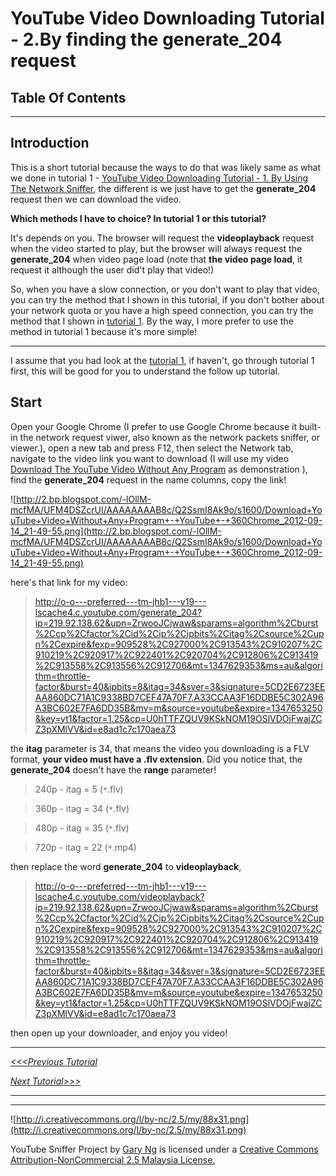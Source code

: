 # **YouTube Video Downloading Tutorial - 2.By finding the generate\_204 request** #
## Table Of Contents ##


---


## Introduction ##
This is a short tutorial because the ways to do that was likely same as what we done in tutorial 1 - [YouTube Video Downloading Tutorial - 1. By Using The Network Sniffer](http://code.google.com/p/youtubesniffer/wiki/Tut1UsingNetworkSniffer), the different is we just have to get the **generate\_204** request then we can download the video.

**Which methods I have to choice? In tutorial 1 or this tutorial?**

It's depends on you. The browser will request the **videoplayback** request when the video started to play, but the browser will always request the **generate\_204** when video page load (note that **the video page load**, it request it although the user did't play that video!)

So, when you have a slow connection, or you don't want to play that video, you can try the method that I shown in this tutorial, if you don't bother about your network quota or you have a high speed connection, you can try the method that I shown in [tutorial 1](http://code.google.com/p/youtubesniffer/wiki/Tut1UsingNetworkSniffer). By the way, I more prefer to use the method in tutorial 1 because it's more simple!


---


I assume that you had look at the [tutorial 1](http://code.google.com/p/youtubesniffer/wiki/Tut1UsingNetworkSniffer), if haven't, go through tutorial 1 first, this will be good for you to understand the follow up tutorial.

## Start ##

Open your Google Chrome (I prefer to use Google Chrome because it built-in the network request viwer, also known as the network packets sniffer, or viewer.), open a new tab and press F12, then select the Network tab, navigate to the video link you want to download (I will use my video [Download The YouTube Video Without Any Program](http://www.youtube.com/watch?v=6K0cfBcK6nM) as demonstration ), find the **generate\_204** request in the name columns, copy the link!

![http://2.bp.blogspot.com/-lOllM-mcfMA/UFM4DSZcrUI/AAAAAAAAB8c/Q2SsmI8Ak9o/s1600/Download+YouTube+Video+Without+Any+Program+-+YouTube+-+360Chrome_2012-09-14_21-49-55.png](http://2.bp.blogspot.com/-lOllM-mcfMA/UFM4DSZcrUI/AAAAAAAAB8c/Q2SsmI8Ak9o/s1600/Download+YouTube+Video+Without+Any+Program+-+YouTube+-+360Chrome_2012-09-14_21-49-55.png)

here's that link for my video:
> http://o-o---preferred---tm-jhb1---v19---lscache4.c.youtube.com/generate_204?ip=219.92.138.62&upn=ZrwooJCjwaw&sparams=algorithm%2Cburst%2Ccp%2Cfactor%2Cid%2Cip%2Cipbits%2Citag%2Csource%2Cupn%2Cexpire&fexp=909528%2C927000%2C913543%2C910207%2C910219%2C920917%2C922401%2C920704%2C912806%2C913419%2C913558%2C913556%2C912706&mt=1347629353&ms=au&algorithm=throttle-factor&burst=40&ipbits=8&itag=34&sver=3&signature=5CD2E6723EEAA860DC71A1C9338BD7CEF47A70F7.A33CCAA3F16DDBE5C302A96A3BC602E7FA6DD35B&mv=m&source=youtube&expire=1347653250&key=yt1&factor=1.25&cp=U0hTTFZQUV9KSkNOM19OSlVDOjFwajZCZ3pXMlVV&id=e8ad1c7c170aea73

the **itag** parameter is 34, that means the video you downloading is a FLV format, **your video must have a .flv extension**. Did you notice that, the **generate\_204** doesn't have the **range** parameter!

> 240p - itag = 5 (`*`.flv)

> 360p - itag = 34 (`*`.flv)

> 480p - itag = 35 (`*`.flv)

> 720p - itag = 22 (`*`.mp4)

then replace the word **generate\_204** to **videoplayback**,
> http://o-o---preferred---tm-jhb1---v19---lscache4.c.youtube.com/videoplayback?ip=219.92.138.62&upn=ZrwooJCjwaw&sparams=algorithm%2Cburst%2Ccp%2Cfactor%2Cid%2Cip%2Cipbits%2Citag%2Csource%2Cupn%2Cexpire&fexp=909528%2C927000%2C913543%2C910207%2C910219%2C920917%2C922401%2C920704%2C912806%2C913419%2C913558%2C913556%2C912706&mt=1347629353&ms=au&algorithm=throttle-factor&burst=40&ipbits=8&itag=34&sver=3&signature=5CD2E6723EEAA860DC71A1C9338BD7CEF47A70F7.A33CCAA3F16DDBE5C302A96A3BC602E7FA6DD35B&mv=m&source=youtube&expire=1347653250&key=yt1&factor=1.25&cp=U0hTTFZQUV9KSkNOM19OSlVDOjFwajZCZ3pXMlVV&id=e8ad1c7c170aea73

then open up your downloader, and enjoy you video!

---

_[<<<Previous Tutorial](http://code.google.com/p/youtubesniffer/wiki/Tut1UsingNetworkSniffer)_

_[Next Tutorial>>>](http://code.google.com/p/youtubesniffer/wiki/Tut3ByGetVideoInfo)_

---



---

![http://i.creativecommons.org/l/by-nc/2.5/my/88x31.png](http://i.creativecommons.org/l/by-nc/2.5/my/88x31.png)

YouTube Sniffer Project by [Gary Ng](http://garyngzhongbo.blogspot.com/) is licensed under a [Creative Commons Attribution-NonCommercial 2.5 Malaysia License.](http://creativecommons.org/licenses/by-nc/2.5/my/deed.en_US)